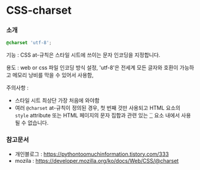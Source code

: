 # CSS-charset

### 소개

```css
@charset 'utf-8';
```

기능 : CSS at-규칙은 스타일 시트에 쓰이는 문자 인코딩을 지정합니다.

용도 :  web or css 파일 인코딩 방식 설정, 'utf-8'은 전세계 모든 글자와 호환이 가능하고 메모리 낭비를 막을 수 있어서 사용함,

주의사항 :

- 스타일 시트 최상단 가장 처음에 와야함
- 여러 `@charset` at-규칙이 정의된 경우, 첫 번째 것만 사용되고 HTML 요소의 `style` attribute 또는 HTML 페이지의 문자 집합과 관련 있는 [``](https://developer.mozilla.org/ko/docs/Web/HTML/Element/style) 요소 내에서 사용될 수 없습니다.



### 참고문서

- 개인블로그 : https://pythontoomuchinformation.tistory.com/333
- mozila : https://developer.mozilla.org/ko/docs/Web/CSS/@charset


